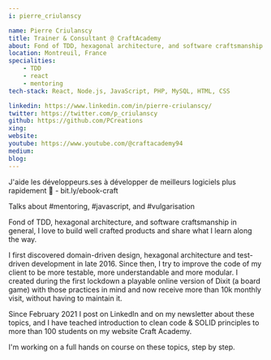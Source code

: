 ```yaml
---
i: pierre_criulanscy

name: Pierre Criulanscy
title: Trainer & Consultant @ CraftAcademy
about: Fond of TDD, hexagonal architecture, and software craftsmanship in general, I love to build well crafted products and share what I learn along the way
location: Montreuil, France
specialities:
    - TDD
    - react
    - mentoring
tech-stack: React, Node.js, JavaScript, PHP, MySQL, HTML, CSS

linkedin: https://www.linkedin.com/in/pierre-criulanscy/
twitter: https://twitter.com/p_criulanscy
github: https://github.com/PCreations
xing: 
website: 
youtube: https://www.youtube.com/@craftacademy94
medium: 
blog: 
---
```


J'aide les développeurs.ses à développer de meilleurs logiciels plus rapidement 🚀 - bit.ly/ebook-craft

Talks about #mentoring, #javascript, and #vulgarisation



Fond of TDD, hexagonal architecture, and software craftsmanship in general, I love to build well crafted products and share what I learn along the way.

I first discovered domain-driven design, hexagonal architecture and test-driven development in late 2016. Since then, I try to improve the code of my client to be more testable, more understandable and more modular. I created during the first lockdown a playable online version of Dixit (a board game) with those practices in mind and now receive more than 10k monthly visit, without having to maintain it.

Since February 2021 I post on LinkedIn and on my newsletter about these topics, and I have teached introduction to clean code & SOLID principles to more than 100 students on my website Craft Academy.

I'm working on a full hands on course on these topics, step by step.